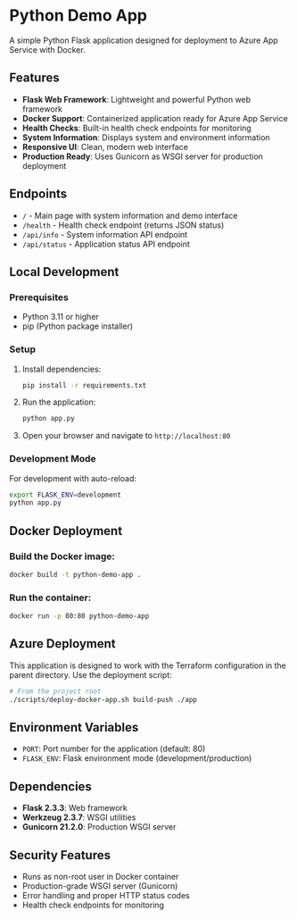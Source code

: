 # Python Demo App

A simple Python Flask application designed for deployment to Azure App Service with Docker.

## Features

- **Flask Web Framework**: Lightweight and powerful Python web framework
- **Docker Support**: Containerized application ready for Azure App Service
- **Health Checks**: Built-in health check endpoints for monitoring
- **System Information**: Displays system and environment information
- **Responsive UI**: Clean, modern web interface
- **Production Ready**: Uses Gunicorn as WSGI server for production deployment

## Endpoints

- `/` - Main page with system information and demo interface
- `/health` - Health check endpoint (returns JSON status)
- `/api/info` - System information API endpoint
- `/api/status` - Application status API endpoint

## Local Development

### Prerequisites

- Python 3.11 or higher
- pip (Python package installer)

### Setup

1. Install dependencies:
   ```bash
   pip install -r requirements.txt
   ```

2. Run the application:
   ```bash
   python app.py
   ```

3. Open your browser and navigate to `http://localhost:80`

### Development Mode

For development with auto-reload:
```bash
export FLASK_ENV=development
python app.py
```

## Docker Deployment

### Build the Docker image:
```bash
docker build -t python-demo-app .
```

### Run the container:
```bash
docker run -p 80:80 python-demo-app
```

## Azure Deployment

This application is designed to work with the Terraform configuration in the parent directory. Use the deployment script:

```bash
# From the project root
./scripts/deploy-docker-app.sh build-push ./app
```

## Environment Variables

- `PORT`: Port number for the application (default: 80)
- `FLASK_ENV`: Flask environment mode (development/production)

## Dependencies

- **Flask 2.3.3**: Web framework
- **Werkzeug 2.3.7**: WSGI utilities
- **Gunicorn 21.2.0**: Production WSGI server

## Security Features

- Runs as non-root user in Docker container
- Production-grade WSGI server (Gunicorn)
- Error handling and proper HTTP status codes
- Health check endpoints for monitoring

